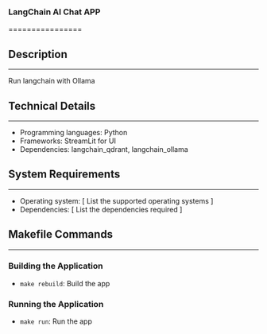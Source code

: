 ### LangChain AI Chat APP
================

## Description
---------------

Run langchain with Ollama

## Technical Details
-------------------

* Programming languages: Python
* Frameworks: StreamLit for UI
* Dependencies: langchain_qdrant, langchain_ollama

## System Requirements
----------------------

* Operating system: [ List the supported operating systems ]
* Dependencies: [ List the dependencies required ]

## Makefile Commands
--------------------

### Building the Application

* `make rebuild`: Build the app

### Running the Application

* `make run`: Run the app